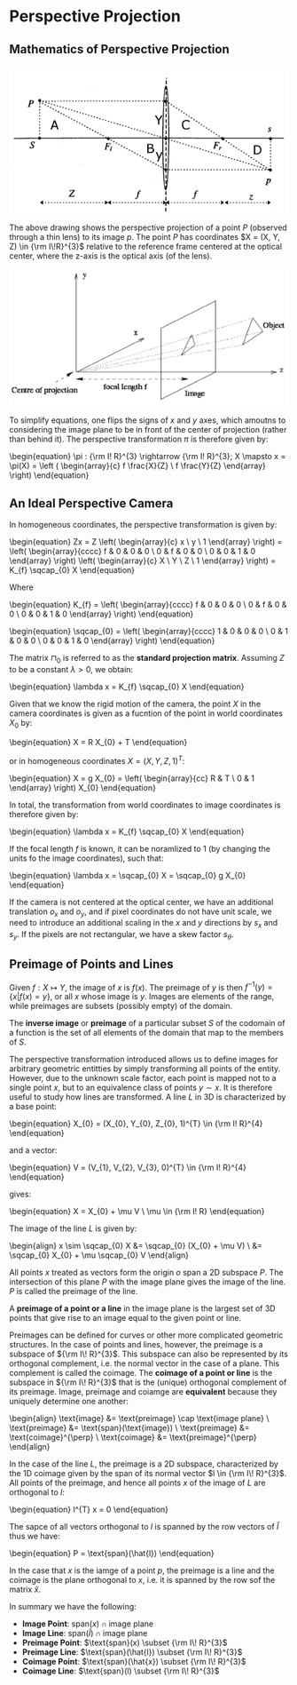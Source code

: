 # Perspective Projection

## Mathematics of Perspective Projection

![Mathematics of Perspective Projection 1](images/perspective_projection_1.png)

The above drawing shows the perspective projection of a point $P$ (observed
through a thin lens) to its image $p$. The point $P$ has coordinates $X = (X,
Y, Z) \in {\rm I\!R}^{3}$ relative to the reference frame centered at the
optical center, where the z-axis is the optical axis (of the lens).

![Mathematics of Perspective Projection 2](images/perspective_projection_2.png)

To simplify equations, one flips the signs of $x$ and $y$ axes, which amoutns
to considering the image plane to be in front of the center of projection
(rather than behind it). The perspective transformation $\pi$ is therefore
given by:

\begin{equation}
    \pi : {\rm I\! R}^{3} \rightarrow {\rm I\! R}^{3};
        X \mapsto x
            = \pi(X)
            = \left (
                \begin{array}{c}
                    f \frac{X}{Z} \\
                    f \frac{Y}{Z}
                \end{array}
            \right)
\end{equation}


## An Ideal Perspective Camera

In homogeneous coordinates, the perspective transformation is given by:

\begin{equation}
    Zx = Z \left( \begin{array}{c} x \\ y \\ 1 \end{array} \right)
        =
        \left(
            \begin{array}{cccc}
                f & 0 & 0 & 0 \\
                0 & f & 0 & 0 \\
                0 & 0 & 1 & 0
            \end{array}
        \right)
        \left(
            \begin{array}{c}
                X \\
                Y \\
                Z \\
                1
            \end{array}
        \right)
        = K_{f} \sqcap_{0} X
\end{equation}

Where

\begin{equation}
    K_{f} =
        \left(
            \begin{array}{cccc}
                f & 0 & 0 & 0 \\
                0 & f & 0 & 0 \\
                0 & 0 & 1 & 0
            \end{array}
        \right)
\end{equation}

\begin{equation}
    \sqcap_{0} =
        \left(
            \begin{array}{cccc}
                1 & 0 & 0 & 0 \\
                0 & 1 & 0 & 0 \\
                0 & 0 & 1 & 0
            \end{array}
        \right)
\end{equation}

The matrix $\sqcap_{0}$ is referred to as the **standard projection matrix**.
Assuming $Z$ to be a constant $\lambda > 0$, we obtain:

\begin{equation}
    \lambda x = K_{f} \sqcap_{0} X
\end{equation}

Given that we know the rigid motion of the camera, the point $X$ in the camera
coordinates is given as a fucntion of the point in world coordinates $X_{0}$
by:

\begin{equation}
    X = R X_{0} + T
\end{equation}

or in homogeneous coordinates $X = (X, Y , Z , 1)^{T}$:

\begin{equation}
    X = g X_{0} = \left(
        \begin{array}{cc}
            R & T \\
            0 & 1
        \end{array}
    \right)
    X_{0}
\end{equation}

In total, the transformation from world coordinates to image coordinates is
therefore given by:

\begin{equation}
    \lambda x = K_{f} \sqcap_{0} X
\end{equation}

If the focal length $f$ is known, it can be noramlized to 1 (by changing the
units fo the image coordinates), such that:

\begin{equation}
    \lambda x = \sqcap_{0} X = \sqcap_{0} g X_{0}
\end{equation}

If the camera is not centered at the optical center, we have an additional
translation $o_{x}$ and $o_{y}$, and if pixel coordinates do not have unit
scale, we need to introduce an additional scaling in the $x$ and $y$ directions
by $s_{x}$ and $s_{y}$. If the pixels are not rectangular, we have a skew
factor $s_{\theta}$.


## Preimage of Points and Lines

Given $f: X \mapsto Y$, the image of $x$ is $f(x)$. The preimage of $y$ is then
$f^{-1}(y) = \{ x | f(x) = y \}$, or all $x$ whose image is $y$. Images are
elements of the range, while preimages are subsets (possibly empty) of the
domain.

The **inverse image** or **preimage** of a particular subset $S$ of the
codomain of a function is the set of all elements of the domain that map to the
members of $S$.

The perspective transformation introduced allows us to define images for
arbitrary geometric entitties by simply transforming all points of the entity.
However, due to the unknown scale factor, each point is mapped not to a single
point $x$, but to an equivalence class of points $y \sim x$. It is therefore
useful to study how lines are transformed. A line $L$ in 3D is characterized by
a base point:

\begin{equation}
    X_{0} = (X_{0}, Y_{0}, Z_{0}, 1)^{T} \in {\rm I\! R}^{4}
\end{equation}

and a vector:

\begin{equation}
    V = (V_{1}, V_{2}, V_{3}, 0)^{T} \in {\rm I\! R}^{4}
\end{equation}

gives:

\begin{equation}
    X = X_{0} + \mu V \\
    \mu \in {\rm I\! R}
\end{equation}

The image of the line $L$ is given by:

\begin{align}
    x \sim \sqcap_{0} X &= \sqcap_{0} (X_{0} + \mu V) \\
        &= \sqcap_{0} X_{0} + \mu \sqcap_{0} V
\end{align}

All points $x$ treated as vectors form the origin $o$ span a 2D subspace $P$.
The intersection of this plane $P$ with the image plane gives the image of the
line. $P$ is called the preimage of the line.

A **preimage of a point or a line** in the image plane is the largest set of 3D
points that give rise to an image equal to the given point or line.

Preimages can be defined for curves or other more complicated geometric
structures. In the case of points and lines, however, the preimage is a
subspace of ${\rm I\! R}^{3}$. This subspace can also be represented by its
orthogonal complement, i.e. the normal vector in the case of a plane. This
complement is called the coimage. The **coimage of a point or line** is the
subspace in ${\rm I\! R}^{3}$ that is the (unique) orthogonal complement of its
preimage. Image, preimage and coiamge are **equivalent** because they uniquely
determine one another:

\begin{align}
    \text{image} &= \text{preimage} \cap \text{image plane} \\
    \text{preimage} &= \text{span}(\text{image}) \\
    \text{preimage} &= \text{coimage}^{\perp} \\
    \text{coimage} &= \text{preimage}^{\perp}
\end{align}

In the case of the line $L$, the preimage is a 2D subspace, characterized by
the 1D coimage given by the span of its normal vector $l \in {\rm I\! R}^{3}$.
All points of the preimage, and hence all points $x$ of the image of $L$ are
orthogonal to $l$:

\begin{equation}
    l^{T} x = 0
\end{equation}

The sapce of all vectors orthogonal to $l$ is spanned by the row vectors of
$\hat{l}$ thus we have:

\begin{equation}
    P = \text{span}(\hat{l})
\end{equation}

In the case that $x$ is the iamge of a point $p$, the preimage is a line and
the coimage is the plane orthogonal to $x$, i.e. it is spanned by the row sof
the matrix $\hat{x}$.

In summary we have the following:

- **Image Point**: $\text{span}(x) \cap \text{image plane}$
- **Image Line**: $\text{span}(\hat{l}) \cap \text{image plane}$
- **Preimage Point**: $\text{span}(x) \subset {\rm I\! R}^{3}$
- **Preimage Line**: $\text{span}(\hat{l}) \subset {\rm I\! R}^{3}$
- **Coimage Point**: $\text{span}(\hat{x}) \subset {\rm I\! R}^{3}$
- **Coimage Line**: $\text{span}(l) \subset {\rm I\! R}^{3}$


